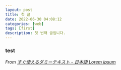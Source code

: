 ```yaml
---
layout: post
title: 첫 글
date: 2022-06-30 04:08:12
categories: [web]
tags: [first]
description: 첫 번째 글입니다.
---
```


### test


*From [すぐ使えるダミーテキスト - 日本語 Lorem ipsum](http://lipsum.sugutsukaeru.jp/index.cgi)*
 